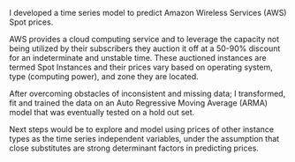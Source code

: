 I developed a time series model to predict Amazon Wireless Services (AWS) Spot prices.  

AWS provides a cloud computing service and to leverage the capacity not being utilized by their subscribers they auction it off at a 50-90% discount for an indeterminate and unstable time. These auctioned instances are termed Spot Instances and their prices vary based on operating system, type (computing power), and zone they are located.  

 After overcoming obstacles of inconsistent and missing data; I transformed, fit and trained the data on an Auto Regressive Moving Average (ARMA) model that was eventually tested on a hold out set.

Next steps would be to explore and model using prices of other instance types as the time series independent variables, under the assumption that close substitutes are strong determinant factors in predicting prices. 
